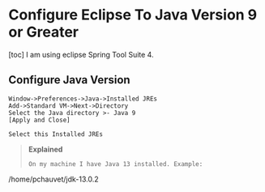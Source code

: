 # Configure Eclipse To Java Version 9 or Greater
[toc]
I am using eclipse Spring Tool Suite 4.



## Configure Java Version

```
Window->Preferences->Java->Installed JREs
Add->Standard VM->Next->Directory
Select the Java directory >- Java 9
[Apply and Close]

Select this Installed JREs
```
>**Explained**
>
>```
>On my machine I have Java 13 installed. Example:
/home/pchauvet/jdk-13.0.2
>```
>




